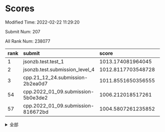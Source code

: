 # Scores

Modified Time: 2022-02-22 11:29:20

Submit Num: 207

All Rank Num: 238077

| rank |               submit               |       score        |       sigma        | pk_num |
| :--- | :--------------------------------- | :----------------- | :----------------- | :----- |
| 1    | jsonzb.test.test_1                 | 1013.174081964045  | 0.8072414267222292 | 4605   |
| 2    | jsonzb.test.submission_level_4     | 1012.8117703548728 | 0.7888894536752892 | 4599   |
| 3    | cpp.21_12_24.submission-2b2ea0d7   | 1011.8551650356555 | 0.7935976384688456 | 4602   |
| 54   | cpp.2022_01_09.submission-5b0e3de2 | 1006.212018517261  | 0.727654255659478  | 4600   |
| 57   | cpp.2022_01_09.submission-816672bd | 1004.5807261235852 | 0.715475217460749  | 4601   |


<details>
<summary>全部</summary>

| rank |                 submit                 |       score        |       sigma        | pk_num |
| :--- | :------------------------------------- | :----------------- | :----------------- | :----- |
| 1    | jsonzb.test.test_1                     | 1013.174081964045  | 0.8072414267222292 | 4605   |
| 2    | jsonzb.test.submission_level_4         | 1012.8117703548728 | 0.7888894536752892 | 4599   |
| 3    | cpp.21_12_24.submission-2b2ea0d7       | 1011.8551650356555 | 0.7935976384688456 | 4602   |
| 4    | gobigger.level_3.submission_level_3_30 | 1011.2641620207091 | 0.7893344256931847 | 4604   |
| 5    | gobigger.level_3.submission_level_3_11 | 1010.8787001030595 | 0.7644907192903243 | 4601   |
| 6    | gobigger.level_3.submission_level_3_32 | 1010.7923378620605 | 0.7615416834739577 | 4596   |
| 7    | gobigger.level_3.submission_level_3_34 | 1010.7608813311202 | 0.7720656141788279 | 4596   |
| 8    | gobigger.level_3.submission_level_3_45 | 1010.6407170640764 | 0.7844790738227648 | 4599   |
| 9    | gobigger.level_3.submission_level_3_1  | 1010.6350456726517 | 0.7706066992382795 | 4602   |
| 10   | gobigger.level_3.submission_level_3_48 | 1010.6130163125825 | 0.7684705801806248 | 4597   |
| 11   | gobigger.level_3.submission_level_3_21 | 1010.5882410672517 | 0.746671690115787  | 4599   |
| 12   | gobigger.level_3.submission_level_3_15 | 1010.5841346423856 | 0.7613735127119626 | 4599   |
| 13   | gobigger.level_3.submission_level_3_28 | 1010.5390899932813 | 0.7842993972611134 | 4597   |
| 14   | gobigger.level_3.submission_level_3_8  | 1010.4288936387954 | 0.7571720596619054 | 4603   |
| 15   | gobigger.level_3.submission_level_3_7  | 1010.3547011223807 | 0.7490767026934603 | 4606   |
| 16   | gobigger.level_3.submission_level_3_38 | 1010.3188269452488 | 0.7703222402071133 | 4599   |
| 17   | gobigger.level_3.submission_level_3_17 | 1010.3169448522137 | 0.8107091202562833 | 4595   |
| 18   | gobigger.level_3.submission_level_3_37 | 1010.255296918558  | 0.7588055199744003 | 4600   |
| 19   | gobigger.level_3.submission_level_3_6  | 1010.2176172693825 | 0.7752271360546807 | 4600   |
| 20   | gobigger.level_3.submission_level_3_35 | 1010.1873732954436 | 0.7658234754396956 | 4602   |
| 21   | gobigger.level_3.submission_level_3_44 | 1010.1868166732929 | 0.768545950220721  | 4600   |
| 22   | gobigger.level_3.submission_level_3_33 | 1010.1816778946418 | 0.7485657488881777 | 4602   |
| 23   | gobigger.level_3.submission_level_3_24 | 1010.1220912822496 | 0.7569716407922555 | 4598   |
| 24   | gobigger.level_3.submission_level_3_27 | 1010.0900431543192 | 0.7490800151566502 | 4599   |
| 25   | gobigger.level_3.submission_level_3_42 | 1010.0564593163207 | 0.765008470428816  | 4600   |
| 26   | gobigger.level_3.submission_level_3_12 | 1010.0203511399515 | 0.7520370675139174 | 4601   |
| 27   | gobigger.level_3.submission_level_3_9  | 1010.0101555211121 | 0.7525193879475772 | 4602   |
| 28   | gobigger.level_3.submission_level_3_40 | 1009.9703497312672 | 0.7497319380528583 | 4604   |
| 29   | gobigger.level_3.submission_level_3_39 | 1009.959543605984  | 0.7756258456226331 | 4604   |
| 30   | gobigger.level_3.submission_level_3_20 | 1009.939541664529  | 0.7299461249099757 | 4602   |
| 31   | gobigger.level_3.submission_level_3_29 | 1009.8855948356618 | 0.7566396482264475 | 4598   |
| 32   | gobigger.level_3.submission_level_3_31 | 1009.6415230370499 | 0.774965034124414  | 4603   |
| 33   | gobigger.level_3.submission_level_3_49 | 1009.6232552391064 | 0.7567879385470273 | 4600   |
| 34   | gobigger.level_3.submission_level_3_2  | 1009.6102296782047 | 0.7464578497733317 | 4593   |
| 35   | gobigger.level_3.submission_level_3_25 | 1009.6072893310624 | 0.7519326548920867 | 4597   |
| 36   | gobigger.level_3.submission_level_3_16 | 1009.3940525173305 | 0.7558644575791031 | 4602   |
| 37   | gobigger.level_3.submission_level_3_46 | 1009.3508503499235 | 0.7372229464618075 | 4603   |
| 38   | gobigger.level_3.submission_level_3_4  | 1009.3501267836137 | 0.7528983036816977 | 4600   |
| 39   | gobigger.level_3.submission_level_3_10 | 1009.3356405444415 | 0.7593549619959613 | 4602   |
| 40   | gobigger.level_3.submission_level_3_41 | 1009.2617116387222 | 0.7677330777085469 | 4600   |
| 41   | gobigger.level_3.submission_level_3_19 | 1009.248700262302  | 0.772605478448166  | 4603   |
| 42   | gobigger.level_3.submission_level_3_18 | 1009.2171023117052 | 0.7470977649533384 | 4595   |
| 43   | gobigger.level_3.submission_level_3_5  | 1009.1860469559434 | 0.731908254688535  | 4600   |
| 44   | gobigger.level_3.submission_level_3_36 | 1009.0981413809338 | 0.7695816836756195 | 4601   |
| 45   | gobigger.level_3.submission_level_3_13 | 1008.929347374747  | 0.726566930298083  | 4601   |
| 46   | gobigger.level_3.submission_level_3_43 | 1008.9121827238134 | 0.752391538041221  | 4605   |
| 47   | gobigger.level_3.submission_level_3_3  | 1008.8829456918162 | 0.7789684459142601 | 4602   |
| 48   | gobigger.level_3.submission_level_3_47 | 1008.8221150113835 | 0.7311218970135186 | 4602   |
| 49   | gobigger.level_3.submission_level_3_14 | 1008.8164167825513 | 0.7335626169611995 | 4597   |
| 50   | gobigger.level_3.submission_level_3_22 | 1008.7979257640787 | 0.7495505830825957 | 4599   |
| 51   | gobigger.level_3.submission_level_3_23 | 1008.6680851184618 | 0.7492286305038596 | 4602   |
| 52   | gobigger.level_3.submission_level_3_26 | 1008.4605861125474 | 0.7453087076546271 | 4603   |
| 53   | gobigger.level_3.submission_level_3_0  | 1008.2920056909705 | 0.7649551051101551 | 4602   |
| 54   | cpp.2022_01_09.submission-5b0e3de2     | 1006.212018517261  | 0.727654255659478  | 4600   |
| 55   | gobigger.level_1.submission_level_1_14 | 1004.7761713592489 | 0.7298407048002963 | 4605   |
| 56   | gobigger.level_1.submission_level_1_26 | 1004.6439240161208 | 0.7211932177675788 | 4603   |
| 57   | cpp.2022_01_09.submission-816672bd     | 1004.5807261235852 | 0.715475217460749  | 4601   |
| 58   | gobigger.level_1.submission_level_1_27 | 1004.2305418872575 | 0.7211499464952272 | 4601   |
| 59   | gobigger.level_1.submission_level_1_16 | 1004.1284161358695 | 0.7157352685832573 | 4599   |
| 60   | gobigger.level_1.submission_level_1_47 | 1004.112917356241  | 0.7213999011486973 | 4604   |
| 61   | gobigger.level_1.submission_level_1_8  | 1004.0164819556071 | 0.7207516313983791 | 4600   |
| 62   | gobigger.level_1.submission_level_1_31 | 1003.9850570811492 | 0.7212704473320465 | 4598   |
| 63   | gobigger.level_1.submission_level_1_30 | 1003.9252307973339 | 0.7241186930006729 | 4604   |
| 64   | gobigger.level_1.submission_level_1_48 | 1003.8498081573737 | 0.7281640620005096 | 4602   |
| 65   | gobigger.level_1.submission_level_1_2  | 1003.7756926056368 | 0.7221264389050213 | 4597   |
| 66   | gobigger.level_1.submission_level_1_39 | 1003.7674630545648 | 0.7207292557329413 | 4600   |
| 67   | gobigger.level_1.submission_level_1_33 | 1003.7641827055293 | 0.7115252723678789 | 4601   |
| 68   | gobigger.level_1.submission_level_1_32 | 1003.7365229919968 | 0.7147667812282871 | 4598   |
| 69   | gobigger.level_1.submission_level_1_44 | 1003.7150574122405 | 0.7316164113663104 | 4600   |
| 70   | gobigger.level_1.submission_level_1_36 | 1003.6931423764247 | 0.7115804031672899 | 4596   |
| 71   | gobigger.level_1.submission_level_1_41 | 1003.6734957169419 | 0.7098397674073978 | 4602   |
| 72   | gobigger.level_1.submission_level_1_46 | 1003.6512913002257 | 0.7217975090360659 | 4599   |
| 73   | gobigger.level_1.submission_level_1_38 | 1003.6497659476664 | 0.7155253300340765 | 4603   |
| 74   | gobigger.level_1.submission_level_1_43 | 1003.6451666481587 | 0.7074948274437688 | 4598   |
| 75   | gobigger.level_1.submission_level_1_12 | 1003.614718520832  | 0.7183826374548518 | 4605   |
| 76   | gobigger.level_1.submission_level_1_9  | 1003.4599555119871 | 0.721068214490709  | 4602   |
| 77   | gobigger.level_1.submission_level_1_4  | 1003.4349048926618 | 0.7260481925031134 | 4600   |
| 78   | gobigger.level_1.submission_level_1_35 | 1003.4214875985684 | 0.7119940996608665 | 4599   |
| 79   | gobigger.level_1.submission_level_1_49 | 1003.4051072826662 | 0.7106724387160591 | 4600   |
| 80   | gobigger.level_1.submission_level_1_3  | 1003.3974139390107 | 0.7229770077190726 | 4602   |
| 81   | gobigger.level_1.submission_level_1_37 | 1003.3892317735651 | 0.7127301697102728 | 4599   |
| 82   | gobigger.level_1.submission_level_1_18 | 1003.3765228151337 | 0.7164011117809632 | 4597   |
| 83   | gobigger.level_1.submission_level_1_1  | 1003.3721758408411 | 0.7185107954869034 | 4602   |
| 84   | gobigger.level_1.submission_level_1_34 | 1003.3237387140458 | 0.7183056817842558 | 4594   |
| 85   | gobigger.level_1.submission_level_1_22 | 1003.2991474549881 | 0.713186798806985  | 4596   |
| 86   | gobigger.level_1.submission_level_1_21 | 1003.2840842492973 | 0.7184800078234557 | 4604   |
| 87   | gobigger.level_1.submission_level_1_25 | 1003.2526996507753 | 0.713339616807191  | 4606   |
| 88   | gobigger.level_1.submission_level_1_24 | 1003.1680516114943 | 0.7274202344436208 | 4596   |
| 89   | gobigger.level_1.submission_level_1_0  | 1003.1133829992918 | 0.712884092583484  | 4605   |
| 90   | gobigger.level_1.submission_level_1_19 | 1002.9077194082469 | 0.7163800717872307 | 4600   |
| 91   | gobigger.level_1.submission_level_1_23 | 1002.8885150891927 | 0.7166449642054709 | 4598   |
| 92   | gobigger.level_1.submission_level_1_20 | 1002.8630607350254 | 0.7198330004367742 | 4601   |
| 93   | gobigger.level_1.submission_level_1_5  | 1002.7906141181782 | 0.7159357261969577 | 4601   |
| 94   | gobigger.level_1.submission_level_1_29 | 1002.7629273375637 | 0.7159319887680751 | 4598   |
| 95   | gobigger.level_1.submission_level_1_28 | 1002.7626840370274 | 0.7090765591655935 | 4604   |
| 96   | gobigger.level_1.submission_level_1_6  | 1002.7433602533519 | 0.7274158817486519 | 4597   |
| 97   | gobigger.level_1.submission_level_1_45 | 1002.7317278589315 | 0.7222504514368594 | 4601   |
| 98   | gobigger.level_1.submission_level_1_15 | 1002.6567832016864 | 0.7108049265641845 | 4603   |
| 99   | gobigger.level_1.submission_level_1_13 | 1002.4623889633516 | 0.7181185870325971 | 4597   |
| 100  | gobigger.level_1.submission_level_1_40 | 1002.3971435672935 | 0.7102187519414171 | 4596   |
| 101  | gobigger.level_1.submission_level_1_17 | 1002.3101738920745 | 0.7084882139214306 | 4602   |
| 102  | gobigger.level_1.submission_level_1_42 | 1002.2594396873228 | 0.7073357004553655 | 4600   |
| 103  | gobigger.level_1.submission_level_1_10 | 1002.2072649029761 | 0.711178514500861  | 4602   |
| 104  | gobigger.level_1.submission_level_1_11 | 1002.0322998414726 | 0.7148116638088734 | 4599   |
| 105  | gobigger.level_1.submission_level_1_7  | 1001.8542427921739 | 0.7098596667396164 | 4595   |
| 106  | gobigger.random.submission_random_9    | 998.3195207921003  | 0.7058958791481381 | 4608   |
| 107  | gobigger.random.submission_random_27   | 997.4007413479465  | 0.6913043880442163 | 4598   |
| 108  | gobigger.random.submission_random_30   | 997.1669653983664  | 0.7029486020479807 | 4603   |
| 109  | gobigger.random.submission_random_3    | 996.7663089234153  | 0.7144277125122703 | 4598   |
| 110  | gobigger.random.submission_random_38   | 996.6530466716126  | 0.7085801125721181 | 4599   |
| 111  | gobigger.random.submission_random_2    | 996.6342245200932  | 0.708390922085523  | 4602   |
| 112  | gobigger.random.submission_random_1    | 996.6049841066929  | 0.7172568550412685 | 4598   |
| 113  | gobigger.random.submission_random_36   | 996.5374996070291  | 0.7006653304884096 | 4602   |
| 114  | gobigger.random.submission_random_7    | 996.5087700123127  | 0.7191530267675159 | 4601   |
| 115  | gobigger.random.submission_random_12   | 996.388577251557   | 0.7158709646123664 | 4602   |
| 116  | gobigger.random.submission_random_19   | 996.3668124243319  | 0.7116312878232819 | 4600   |
| 117  | gobigger.random.submission_random_11   | 996.3167412099344  | 0.7181706148348412 | 4592   |
| 118  | gobigger.random.submission_random_18   | 996.2842942861887  | 0.7023525659844713 | 4600   |
| 119  | gobigger.random.submission_random_24   | 996.278394303052   | 0.7181694354892633 | 4603   |
| 120  | gobigger.random.submission_random_46   | 996.2599662956279  | 0.7052535254448155 | 4605   |
| 121  | gobigger.random.submission_random_48   | 996.2542213708381  | 0.7185862113727474 | 4601   |
| 122  | gobigger.random.submission_random_23   | 996.2461238226617  | 0.710344850644364  | 4599   |
| 123  | gobigger.random.submission_random_15   | 996.1730860583488  | 0.7094874182765826 | 4598   |
| 124  | gobigger.random.submission_random_42   | 996.1690797709941  | 0.7254196034305928 | 4602   |
| 125  | gobigger.random.submission_random_43   | 996.1529145023244  | 0.6980653912193512 | 4602   |
| 126  | gobigger.random.submission_random_8    | 996.0712407640136  | 0.7012148294921722 | 4600   |
| 127  | gobigger.random.submission_random_6    | 995.9912886370611  | 0.6985596701070477 | 4600   |
| 128  | gobigger.random.submission_random_10   | 995.9893975646876  | 0.7089402426343299 | 4598   |
| 129  | gobigger.random.submission_random_17   | 995.978894450291   | 0.7137391505166845 | 4606   |
| 130  | gobigger.random.submission_random_35   | 995.9677965942321  | 0.7092076385681788 | 4601   |
| 131  | gobigger.random.submission_random_14   | 995.9337360086743  | 0.707271295808035  | 4599   |
| 132  | gobigger.random.submission_random_31   | 995.9087359808407  | 0.7098307938010848 | 4599   |
| 133  | gobigger.random.submission_random_37   | 995.8682236861902  | 0.7165662978537446 | 4601   |
| 134  | gobigger.random.submission_random_5    | 995.8436425743072  | 0.7167164986347232 | 4602   |
| 135  | gobigger.random.submission_random_4    | 995.7865097298436  | 0.7123181879132211 | 4603   |
| 136  | gobigger.random.submission_random_22   | 995.7741621275567  | 0.7087142114958571 | 4605   |
| 137  | gobigger.random.submission_random_47   | 995.7360202986774  | 0.7090763358360508 | 4604   |
| 138  | gobigger.random.submission_random_21   | 995.7076981023779  | 0.707432109303343  | 4603   |
| 139  | gobigger.random.submission_random_29   | 995.6923126930665  | 0.7145518076471252 | 4599   |
| 140  | gobigger.random.submission_random_0    | 995.6619803149782  | 0.7169432211374093 | 4599   |
| 141  | gobigger.random.submission_random_13   | 995.6225158521934  | 0.7125906919255246 | 4601   |
| 142  | gobigger.random.submission_random_25   | 995.544976926611   | 0.7074346935260671 | 4601   |
| 143  | gobigger.random.submission_random_16   | 995.5379623948223  | 0.7094781953631126 | 4601   |
| 144  | gobigger.random.submission_random_41   | 995.361572922182   | 0.7129899984753847 | 4600   |
| 145  | gobigger.random.submission_random_49   | 995.3086088117484  | 0.7145736099752672 | 4599   |
| 146  | gobigger.random.submission_random_32   | 995.2409486481755  | 0.7082020107710401 | 4595   |
| 147  | gobigger.random.submission_random_34   | 995.1525380409248  | 0.7163575825016577 | 4604   |
| 148  | gobigger.random.submission_random_44   | 995.0960082854401  | 0.7159093563772385 | 4602   |
| 149  | gobigger.random.submission_random_33   | 995.0581994111496  | 0.7098814853746649 | 4601   |
| 150  | gobigger.random.submission_random_28   | 994.9998181530234  | 0.7095718315470654 | 4603   |
| 151  | gobigger.random.submission_random_26   | 994.9354504473187  | 0.7168336367868496 | 4602   |
| 152  | gobigger.random.submission_random_45   | 994.9337708574426  | 0.7289879242067256 | 4602   |
| 153  | gobigger.random.submission_random_40   | 994.8504457749856  | 0.7067695658498163 | 4599   |
| 154  | gobigger.random.submission_random_20   | 994.58886808007    | 0.7171229789074768 | 4603   |
| 155  | gobigger.random.submission_random_39   | 994.5295661203676  | 0.7170209043593015 | 4599   |
| 156  | gobigger.level_2.submission_level_2_4  | 994.0458208362527  | 0.7319559675478791 | 4600   |
| 157  | gobigger.level_2.submission_level_2_23 | 993.92691525958    | 0.7328053860627074 | 4598   |
| 158  | gobigger.level_2.submission_level_2_0  | 993.8429546257945  | 0.7427375045773799 | 4598   |
| 159  | gobigger.level_2.submission_level_2_19 | 993.5711350925843  | 0.7282348563693837 | 4599   |
| 160  | gobigger.level_2.submission_level_2_29 | 993.3445405529907  | 0.7429485696522501 | 4598   |
| 161  | gobigger.level_2.submission_level_2_18 | 993.1010396341575  | 0.7401458521822184 | 4602   |
| 162  | gobigger.level_2.submission_level_2_43 | 993.0931820139884  | 0.7276302072269671 | 4596   |
| 163  | gobigger.level_2.submission_level_2_1  | 992.8702420682478  | 0.7306915226792706 | 4599   |
| 164  | gobigger.level_2.submission_level_2_7  | 992.8634190987874  | 0.7226949627825302 | 4595   |
| 165  | gobigger.level_2.submission_level_2_6  | 992.8624726982796  | 0.7452824824742588 | 4606   |
| 166  | gobigger.level_2.submission_level_2_30 | 992.8486556277221  | 0.7403614211782724 | 4605   |
| 167  | gobigger.level_2.submission_level_2_41 | 992.7731287453277  | 0.7426756780423487 | 4601   |
| 168  | gobigger.level_2.submission_level_2_20 | 992.7580090323328  | 0.7438724072416623 | 4596   |
| 169  | gobigger.level_2.submission_level_2_24 | 992.7340258156242  | 0.7478581558178351 | 4605   |
| 170  | gobigger.level_2.submission_level_2_13 | 992.6300343528476  | 0.7496669679916659 | 4603   |
| 171  | gobigger.level_2.submission_level_2_10 | 992.5637704884786  | 0.7483418776497133 | 4601   |
| 172  | gobigger.level_2.submission_level_2_11 | 992.5612455718066  | 0.7373765805239677 | 4604   |
| 173  | gobigger.level_2.submission_level_2_32 | 992.5413845134051  | 0.744921269554746  | 4596   |
| 174  | gobigger.level_2.submission_level_2_48 | 992.5111358906264  | 0.7463783300255371 | 4597   |
| 175  | gobigger.level_2.submission_level_2_31 | 992.4704989312715  | 0.7287031490594008 | 4601   |
| 176  | gobigger.level_2.submission_level_2_42 | 992.4279383935233  | 0.7468326819857417 | 4598   |
| 177  | gobigger.level_2.submission_level_2_36 | 992.3836891168236  | 0.7416335147500481 | 4599   |
| 178  | gobigger.level_2.submission_level_2_39 | 992.3752583518319  | 0.7495383319922181 | 4599   |
| 179  | gobigger.level_2.submission_level_2_15 | 992.3733982162271  | 0.752270354223816  | 4605   |
| 180  | gobigger.level_2.submission_level_2_5  | 992.3341858161695  | 0.7290858023046629 | 4602   |
| 181  | gobigger.level_2.submission_level_2_22 | 992.2647657297932  | 0.7546748320092012 | 4602   |
| 182  | gobigger.level_2.submission_level_2_21 | 992.2400166000346  | 0.7371687626198692 | 4605   |
| 183  | gobigger.level_2.submission_level_2_47 | 992.1595873133203  | 0.7198723366648837 | 4600   |
| 184  | gobigger.level_2.submission_level_2_16 | 992.0972955809116  | 0.7387112307166883 | 4603   |
| 185  | gobigger.level_2.submission_level_2_34 | 992.0849622850255  | 0.7310098282234764 | 4603   |
| 186  | gobigger.level_2.submission_level_2_3  | 992.0316549121515  | 0.7549853233823514 | 4605   |
| 187  | gobigger.level_2.submission_level_2_9  | 992.0251309073805  | 0.7531863780775727 | 4597   |
| 188  | gobigger.level_2.submission_level_2_37 | 991.9530792571755  | 0.7536016456923839 | 4604   |
| 189  | gobigger.level_2.submission_level_2_35 | 991.9511272764508  | 0.7455921643971227 | 4598   |
| 190  | gobigger.level_2.submission_level_2_38 | 991.8959940089678  | 0.7557618793648708 | 4601   |
| 191  | gobigger.level_2.submission_level_2_17 | 991.787512340454   | 0.7448127531785885 | 4598   |
| 192  | gobigger.level_2.submission_level_2_45 | 991.7545308240926  | 0.7398938511157798 | 4598   |
| 193  | gobigger.level_2.submission_level_2_12 | 991.7428227323256  | 0.7627240192307846 | 4607   |
| 194  | gobigger.level_2.submission_level_2_2  | 991.7019659794178  | 0.7537790190249394 | 4601   |
| 195  | gobigger.level_2.submission_level_2_14 | 991.4409182369455  | 0.7720379312208595 | 4602   |
| 196  | gobigger.level_2.submission_level_2_49 | 991.4403826052065  | 0.7339559376397441 | 4604   |
| 197  | gobigger.level_2.submission_level_2_40 | 991.2979477956889  | 0.7611706796852555 | 4602   |
| 198  | gobigger.level_2.submission_level_2_33 | 991.2135932708643  | 0.765883460437971  | 4594   |
| 199  | gobigger.level_2.submission_level_2_26 | 990.944118060681   | 0.7407255960435148 | 4600   |
| 200  | gobigger.level_2.submission_level_2_44 | 990.8677958369258  | 0.7669079499775718 | 4600   |
| 201  | gobigger.level_2.submission_level_2_8  | 990.8482968786788  | 0.7499845417427554 | 4604   |
| 202  | gobigger.level_2.submission_level_2_27 | 990.841384042561   | 0.7612398632996896 | 4603   |
| 203  | gobigger.level_2.submission_level_2_28 | 990.7773018450359  | 0.7643708691194466 | 4594   |
| 204  | gobigger.level_2.submission_level_2_46 | 990.7496046901862  | 0.7705115243371994 | 4603   |
| 205  | gobigger.level_2.submission_level_2_25 | 990.6437383575437  | 0.757779464468822  | 4598   |
| 206  | gobigger.none.submission_none_0        | 979.7159642466266  | 1.1637502280141174 | 4602   |
| 207  | gobigger.none.submission_none_1        | 976.9043178716898  | 1.3747778378067688 | 4601   |

</details>
